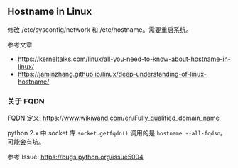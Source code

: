 ## Hostname in Linux

修改 /etc/sysconfig/network 和 /etc/hostname。需要重启系统。

参考文章

- https://kerneltalks.com/linux/all-you-need-to-know-about-hostname-in-linux/
- https://jaminzhang.github.io/linux/deep-understanding-of-linux-hostname/

### 关于 FQDN

FQDN 定义: https://www.wikiwand.com/en/Fully_qualified_domain_name

python 2.x 中 socket 库 `socket.getfqdn()` 调用的是 `hostname --all-fqdsn`。可能会有坑。

参考 Issue: https://bugs.python.org/issue5004
